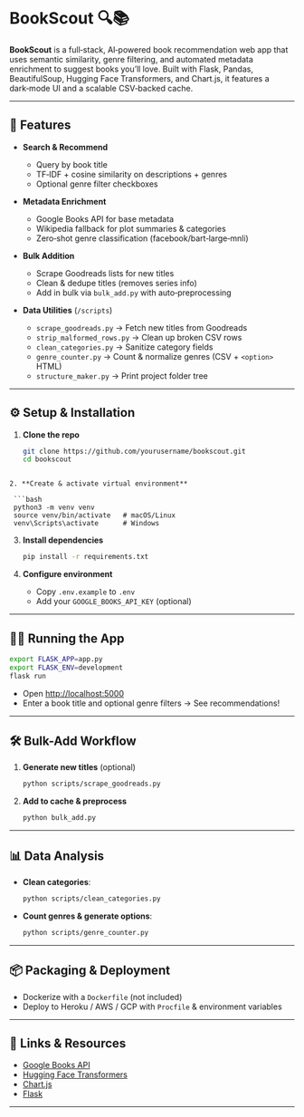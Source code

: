 
# BookScout 🔍📚

**BookScout** is a full‑stack, AI‑powered book recommendation web app that uses semantic similarity, genre filtering, and automated metadata enrichment to suggest books you’ll love. Built with Flask, Pandas, BeautifulSoup, Hugging Face Transformers, and Chart.js, it features a dark‑mode UI and a scalable CSV‑backed cache.

---

## 🚀 Features

- **Search & Recommend**  
  - Query by book title  
  - TF‑IDF + cosine similarity on descriptions + genres  
  - Optional genre filter checkboxes  

- **Metadata Enrichment**  
  - Google Books API for base metadata  
  - Wikipedia fallback for plot summaries & categories  
  - Zero‑shot genre classification (facebook/bart‑large‑mnli)  

- **Bulk Addition**  
  - Scrape Goodreads lists for new titles  
  - Clean & dedupe titles (removes series info)  
  - Add in bulk via `bulk_add.py` with auto‑preprocessing  

- **Data Utilities** (`/scripts`)  
  - `scrape_goodreads.py` → Fetch new titles from Goodreads  
  - `strip_malformed_rows.py` → Clean up broken CSV rows  
  - `clean_categories.py` → Sanitize category fields  
  - `genre_counter.py` → Count & normalize genres (CSV + `<option>` HTML)  
  - `structure_maker.py` → Print project folder tree  

---





## ⚙️ Setup & Installation

1. **Clone the repo**  
   ```bash
   git clone https://github.com/yourusername/bookscout.git
   cd bookscout
  ```

2. **Create & activate virtual environment**

   ```bash
   python3 -m venv venv
   source venv/bin/activate   # macOS/Linux
   venv\Scripts\activate      # Windows
   ```

3. **Install dependencies**

   ```bash
   pip install -r requirements.txt
   ```

4. **Configure environment**

   * Copy `.env.example` to `.env`
   * Add your `GOOGLE_BOOKS_API_KEY` (optional)

---

## 🏃‍♂️ Running the App

```bash
export FLASK_APP=app.py
export FLASK_ENV=development
flask run
```

* Open [http://localhost:5000](http://localhost:5000)
* Enter a book title and optional genre filters → See recommendations!

---

## 🛠️ Bulk-Add Workflow

1. **Generate new titles** (optional)

   ```bash
   python scripts/scrape_goodreads.py
   ```
2. **Add to cache & preprocess**

   ```bash
   python bulk_add.py
   ```

---

## 📊 Data Analysis

* **Clean categories**:

  ```bash
  python scripts/clean_categories.py
  ```
* **Count genres & generate options**:

  ```bash
  python scripts/genre_counter.py
  ```

---

## 📦 Packaging & Deployment

* Dockerize with a `Dockerfile` (not included)
* Deploy to Heroku / AWS / GCP with `Procfile` & environment variables

---

## 🔗 Links & Resources

* [Google Books API](https://developers.google.com/books)
* [Hugging Face Transformers](https://huggingface.co/docs/transformers)
* [Chart.js](https://www.chartjs.org/)
* [Flask](https://flask.palletsprojects.com/)

---



